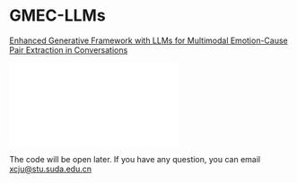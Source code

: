 # GMEC-LLMs
[Enhanced Generative Framework with LLMs for Multimodal Emotion-Cause Pair Extraction in Conversations](https://ieeexplore.ieee.org/abstract/document/10891643)

![Framework](./img/main.pdf)

The code will be open later. If you have any question, you can email xcju@stu.suda.edu.cn

